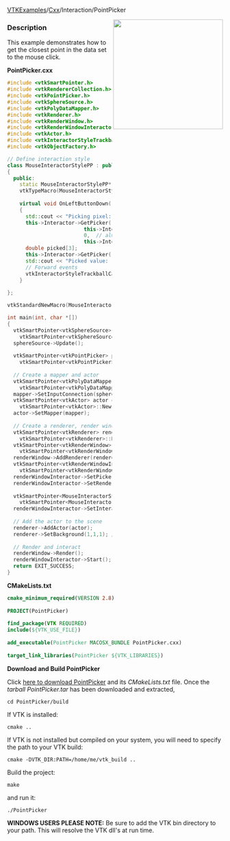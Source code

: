 [VTKExamples](/home/)/[Cxx](/Cxx)/Interaction/PointPicker

<img align="right" src="https://github.com/lorensen/VTKExamples/blob/gh-pages/Testing/Baseline/Interaction/TestPointPicker.png?raw=true" width="256" />

### Description
This example demonstrates how to get the closest point in the data set to the mouse click.

**PointPicker.cxx**
```c++
#include <vtkSmartPointer.h>
#include <vtkRendererCollection.h>
#include <vtkPointPicker.h>
#include <vtkSphereSource.h>
#include <vtkPolyDataMapper.h>
#include <vtkRenderer.h>
#include <vtkRenderWindow.h>
#include <vtkRenderWindowInteractor.h>
#include <vtkActor.h>
#include <vtkInteractorStyleTrackballCamera.h>
#include <vtkObjectFactory.h>

// Define interaction style
class MouseInteractorStylePP : public vtkInteractorStyleTrackballCamera
{
  public:
    static MouseInteractorStylePP* New();
    vtkTypeMacro(MouseInteractorStylePP, vtkInteractorStyleTrackballCamera);
 
    virtual void OnLeftButtonDown() 
    {
      std::cout << "Picking pixel: " << this->Interactor->GetEventPosition()[0] << " " << this->Interactor->GetEventPosition()[1] << std::endl;
      this->Interactor->GetPicker()->Pick(this->Interactor->GetEventPosition()[0], 
                         this->Interactor->GetEventPosition()[1], 
                         0,  // always zero.
                         this->Interactor->GetRenderWindow()->GetRenderers()->GetFirstRenderer());
      double picked[3];
      this->Interactor->GetPicker()->GetPickPosition(picked);
      std::cout << "Picked value: " << picked[0] << " " << picked[1] << " " << picked[2] << std::endl;
      // Forward events
      vtkInteractorStyleTrackballCamera::OnLeftButtonDown();
    }
 
};

vtkStandardNewMacro(MouseInteractorStylePP);

int main(int, char *[])
{
  vtkSmartPointer<vtkSphereSource> sphereSource = 
    vtkSmartPointer<vtkSphereSource>::New();
  sphereSource->Update();
  
  vtkSmartPointer<vtkPointPicker> pointPicker = 
    vtkSmartPointer<vtkPointPicker>::New();
  
  // Create a mapper and actor
  vtkSmartPointer<vtkPolyDataMapper> mapper = 
    vtkSmartPointer<vtkPolyDataMapper>::New();
  mapper->SetInputConnection(sphereSource->GetOutputPort());
  vtkSmartPointer<vtkActor> actor = 
    vtkSmartPointer<vtkActor>::New();
  actor->SetMapper(mapper);
 
  // Create a renderer, render window, and interactor
  vtkSmartPointer<vtkRenderer> renderer = 
    vtkSmartPointer<vtkRenderer>::New();
  vtkSmartPointer<vtkRenderWindow> renderWindow = 
    vtkSmartPointer<vtkRenderWindow>::New();
  renderWindow->AddRenderer(renderer);
  vtkSmartPointer<vtkRenderWindowInteractor> renderWindowInteractor = 
    vtkSmartPointer<vtkRenderWindowInteractor>::New();
  renderWindowInteractor->SetPicker(pointPicker);
  renderWindowInteractor->SetRenderWindow(renderWindow);
  
  vtkSmartPointer<MouseInteractorStylePP> style = 
    vtkSmartPointer<MouseInteractorStylePP>::New();
  renderWindowInteractor->SetInteractorStyle( style );
  
  // Add the actor to the scene
  renderer->AddActor(actor);
  renderer->SetBackground(1,1,1); // Background color white
 
  // Render and interact
  renderWindow->Render();
  renderWindowInteractor->Start();
  return EXIT_SUCCESS;
}
```
**CMakeLists.txt**
```cmake
cmake_minimum_required(VERSION 2.8)
 
PROJECT(PointPicker)
 
find_package(VTK REQUIRED)
include(${VTK_USE_FILE})
 
add_executable(PointPicker MACOSX_BUNDLE PointPicker.cxx)
 
target_link_libraries(PointPicker ${VTK_LIBRARIES})
```

**Download and Build PointPicker**

Click [here to download PointPicker](https://github.com/lorensen/VTKWikiExamplesTarballs/raw/master/PointPicker.tar) and its *CMakeLists.txt* file.
Once the *tarball PointPicker.tar* has been downloaded and extracted,
```
cd PointPicker/build 
```
If VTK is installed:
```
cmake ..
```
If VTK is not installed but compiled on your system, you will need to specify the path to your VTK build:
```
cmake -DVTK_DIR:PATH=/home/me/vtk_build ..
```
Build the project:
```
make
```
and run it:
```
./PointPicker
```
**WINDOWS USERS PLEASE NOTE:** Be sure to add the VTK bin directory to your path. This will resolve the VTK dll's at run time.

